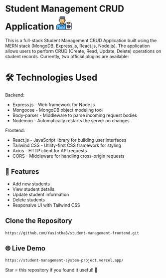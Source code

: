 # Student Management CRUD Application  <img src="https://github.com/Yasintha8/student-management-frontend/blob/main/public/logo.svg" style="width:50px; height:50px;"/>

This is a full-stack Student Management CRUD Application built using the MERN stack (MongoDB, Express.js, React.js, Node.js). The application allows users to perform CRUD (Create, Read, Update, Delete) operations on student records.
Currently, two official plugins are available:

# 🛠 Technologies Used

Backend:
<ul>
  <li>Express.js - Web framework for Node.js</li>
  <li>Mongoose - MongoDB object modeling tool</li>
  <li>Body-parser - Middleware to parse incoming request bodies</li>
  <li>Nodemon - Automatically restarts the server on changes</li>
</ul>
Frontend:
<ul>
   <li>React.js - JavaScript library for building user interfaces</li>
   <li>Tailwind CSS - Utility-first CSS framework for styling</li>
   <li>Axios - HTTP client for API requests</li>
   <li>CORS - Middleware for handling cross-origin requests</li>
</ul>

## 📌 Features
<ul>
   <li>Add new students</li>
   <li>View student details </li>
   <li>Update student information </li>
   <li>Delete students </li>
   <li>Responsive UI with Tailwind CSS </li>
</ul>

##  Clone the Repository

    https://github.com/Yasintha8/student-management-frontend.git

## 🌐 Live Demo

    https://student-management-system-project.vercel.app/

Star ⭐ this repository if you found it useful! 🚀
